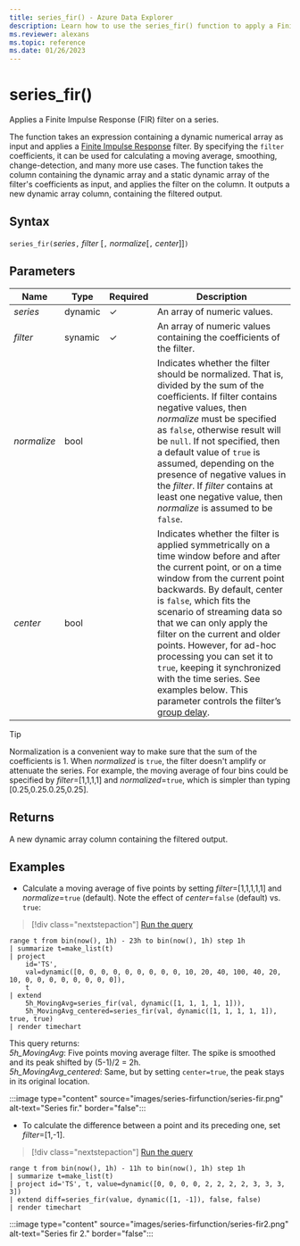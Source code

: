 ```yaml
---
title: series_fir() - Azure Data Explorer
description: Learn how to use the series_fir() function to apply a Finite Impulse Response (FIR) filter on a series.
ms.reviewer: alexans
ms.topic: reference
ms.date: 01/26/2023
---
```

# series_fir()

Applies a Finite Impulse Response (FIR) filter on a series.  

The function takes an expression containing a dynamic numerical array as input and applies a [Finite Impulse Response](https://en.wikipedia.org/wiki/Finite_impulse_response) filter. By specifying the `filter` coefficients, it can be used for calculating a moving average, smoothing, change-detection, and many more use cases. The function takes the column containing the dynamic array and a static dynamic array of the filter's coefficients as input, and applies the filter on the column. It outputs a new dynamic array column, containing the filtered output.  

## Syntax

`series_fir(`*series*`,` *filter* [`,` *normalize*[`,` *center*]]`)`

## Parameters

| Name | Type | Required | Description |
|--|--|--|--|
| *series* | dynamic | &check; | An array of numeric values.|
| *filter* | synamic | &check; | An array of numeric values containing the coefficients of the filter.|
| *normalize* | bool | | Indicates whether the filter should be normalized. That is, divided by the sum of the coefficients. If filter contains negative values, then *normalize* must be specified as `false`, otherwise result will be `null`. If not specified, then a default value of `true` is assumed, depending on the presence of negative values in the *filter*. If *filter* contains at least one negative value, then *normalize* is assumed to be `false`.|
| *center* | bool | | Indicates whether the filter is applied symmetrically on a time window before and after the current point, or on a time window from the current point backwards. By default, center is `false`, which fits the scenario of streaming data so that we can only apply the filter on the current and older points. However, for ad-hoc processing you can set it to `true`, keeping it synchronized with the time series. See examples below. This parameter controls the filter’s [group delay](https://en.wikipedia.org/wiki/Group_delay_and_phase_delay).|

> [!TIP]
> Normalization is a convenient way to make sure that the sum of the coefficients is 1. When *normalized* is `true`, the filter doesn't amplify or attenuate the series. For example, the moving average of four bins could be specified by *filter*=[1,1,1,1] and *normalized*=`true`, which is simpler than typing [0.25,0.25.0.25,0.25].

## Returns

A new dynamic array column containing the filtered output.  

## Examples

* Calculate a moving average of five points by setting *filter*=[1,1,1,1,1] and *normalize*=`true` (default). Note the effect of *center*=`false` (default) vs. `true`:

> [!div class="nextstepaction"]
> <a href="https://dataexplorer.azure.com/clusters/kvc9rf7q4d68qcw5sk2d6f.northeurope/databases/MyDatabase?query=H4sIAAAAAAAAA41QwWrDMAy9F/IPutUGF5Z0O+awD+hpu40Q3ERN1NV2kdW0G/v4uU1Wxlih5kk8S+jpIba+QxDYcHCwJq98OCptIO81LKBY9iDhbz0K7hPJZl8QD85Zps8kUTr7jvWOoijR596ewxYbyWaQHrXl/PVlbsbfYHdl++Gto0a9PRi4hTxFkeLxwidSTI3/Uelph5w94EnQt2Phqa9XYSDfPQ9dGZEJY70hVsmMgaubPIlfUekftd/DdYNekLG9W8WA8AHHfLkNJ1fIIOSw6S3LN0kcwQiHAQAA" target="_blank">Run the query</a>

```kusto
range t from bin(now(), 1h) - 23h to bin(now(), 1h) step 1h
| summarize t=make_list(t)
| project
    id='TS',
    val=dynamic([0, 0, 0, 0, 0, 0, 0, 0, 0, 10, 20, 40, 100, 40, 20, 10, 0, 0, 0, 0, 0, 0, 0, 0]),
    t
| extend
    5h_MovingAvg=series_fir(val, dynamic([1, 1, 1, 1, 1])),
    5h_MovingAvg_centered=series_fir(val, dynamic([1, 1, 1, 1, 1]), true, true)
| render timechart
```

This query returns:  
*5h_MovingAvg*: Five points moving average filter. The spike is smoothed and its peak shifted by (5-1)/2 = 2h.  
*5h_MovingAvg_centered*: Same, but by setting `center=true`, the peak stays in its original location.

:::image type="content" source="images/series-firfunction/series-fir.png" alt-text="Series fir." border="false":::

* To calculate the difference between a point and its preceding one, set *filter*=[1,-1].

> [!div class="nextstepaction"]
> <a href="https://dataexplorer.azure.com/clusters/kvc9rf7q4d68qcw5sk2d6f.northeurope/databases/MyDatabase?query=H4sIAAAAAAAAA12O3QrCMAxG7wXfIXd20IHV6z2F3skYdUtddG1HmvmHD+8cMkQ48IWE7xC24YQg4Dh6OFJQId5UpsG0GeRgTAsS//dJsB+H5eIFafDeMj1HReHtBauOkijJPree4xlrAWqK1X630iAarrYbsGgewXqq1WGtYWbzw3amnFR4FwwNNORckZAJU+WI1WTTMOuMhtyU45fOdgm/MQl4rCODkMe6tSxvKkW3gPcAAAA=" target="_blank">Run the query</a>

```kusto
range t from bin(now(), 1h) - 11h to bin(now(), 1h) step 1h
| summarize t=make_list(t)
| project id='TS', t, value=dynamic([0, 0, 0, 0, 2, 2, 2, 2, 3, 3, 3, 3])
| extend diff=series_fir(value, dynamic([1, -1]), false, false)
| render timechart
```

:::image type="content" source="images/series-firfunction/series-fir2.png" alt-text="Series fir 2." border="false":::
